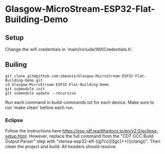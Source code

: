 # Glasgow-MicroStream-ESP32-Flat-Building-Demo

## Setup
Change the wifi credentials in 'main/include/WifiCredentials.h'.

## Builing
```
git clone git@github.com:sbeanie/Glasgow-MicroStream-ESP32-Flat-Building-Demo.git
cd Glasgow-MicroStream-ESP32-Flat-Building-Demo
git submodule init
git submodule update --recursive
```
Run each command in build-commands.txt for each device.  Make sure to run 'make clean' before each run.

### Eclipse
Follow the instructions here https://esp-idf.readthedocs.io/en/v2.0/eclipse-setup.html.
However, replace the full command from the "CDT GCC Build Output Parser" step with "xtensa-esp32-elf-((g?cc)|([gc]++)|(clang))".
Then clean the project and build.  All headers should resolve.

